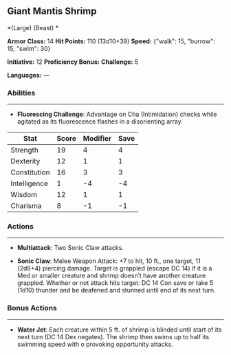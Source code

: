 ## Giant Mantis Shrimp
*(Large) (Beast) *

**Armor Class:** 14
**Hit Points:** 110 (13d10+39)
**Speed:** {"walk": 15, "burrow": 15, "swim": 30}

**Initiative:** 12
**Proficiency Bonus:**
**Challenge:** 5

**Languages:** —

### Abilities
 --- 
- **Fluorescing Challenge**: Advantage on Cha (Intimidation) checks while agitated as its fluorescence flashes in a disorienting array.



| Stat | Score | Modifier | Save |
| ---- | ---- | ---- | ---- |
| Strength | 19 | 4 | 4 |
| Dexterity | 12 | 1 | 1 |
| Constitution | 16 | 3 | 3 |
| Intelligence | 1 | -4 | -4 |
| Wisdom | 12 | 1 | 1 |
| Charisma | 8 | -1 | -1 |

### Actions
 --- 
- **Multiattack**: Two Sonic Claw attacks.

- **Sonic Claw**: Melee Weapon Attack: +7 to hit, 10 ft., one target, 11 (2d6+4) piercing damage. Target is grappled (escape DC 14) if it is a Med or smaller creature and shrimp doesn’t have another creature grappled. Whether or not attack hits target: DC 14 Con save or take 5 (1d10) thunder and be deafened and stunned until end of its next turn.

### Bonus Actions
 --- 
- **Water Jet**: Each creature within 5 ft. of shrimp is blinded until start of its next turn (DC 14 Dex negates). The shrimp then swims up to half its swimming speed with o provoking opportunity attacks.

